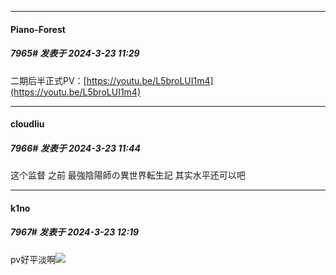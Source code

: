 ﻿
*****

####  Piano-Forest  
##### 7965#       发表于 2024-3-23 11:29

二期后半正式PV：[https://youtu.be/L5broLUI1m4](https://youtu.be/L5broLUI1m4)


*****

####  cloudliu  
##### 7966#       发表于 2024-3-23 11:44

这个监督 之前 最強陰陽師の異世界転生記 其实水平还可以吧


*****

####  k1no  
##### 7967#       发表于 2024-3-23 12:19

pv好平淡啊<img src="https://static.saraba1st.com/image/smiley/face2017/029.png" referrerpolicy="no-referrer">

